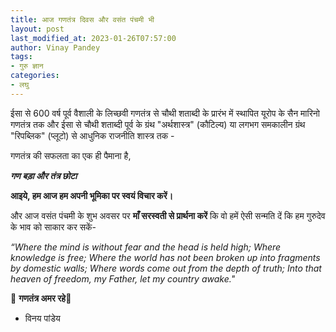 ```yaml
---
title: आज गणतंत्र दिवस और वसंत पंचमी भी
layout: post
last_modified_at: 2023-01-26T07:57:00
author: Vinay Pandey
tags:
- गुरु ज्ञान
categories:
- लघु
---
```

ईसा से 600 वर्ष पूर्व वैशाली के लिच्छवी गणतंत्र से चौथी शताब्दी के प्रारंभ में स्थापित यूरोप के सैन मारिनो गणतंत्र तक
और 
ईसा से चौथी शताब्दी पूर्व के ग्रंथ "अर्थशास्त्र" (कौटिल्य) या लगभग समकालीन ग्रंथ "रिपब्लिक" (प्लूटो) से आधुनिक राजनीति शास्त्र तक -

गणतंत्र की सफलता का एक ही पैमाना है,

***गण बड़ा और तंत्र छोटा***

**आइये, हम आज हम अपनी भूमिका पर स्वयं विचार करें।**

और आज वसंत पंचमी के शुभ अवसर पर **माँ सरस्वती से प्रार्थना करें** कि वो हमें ऐसी सन्मति दें कि हम गुरुदेव के भाव को साकार कर सकें- 

*“Where the mind is without fear and the head is held high;*
*Where knowledge is free;*
*Where the world has not been broken up into fragments by domestic walls;*
*Where words come out from the depth of truth;*
*Into that heaven of freedom, my Father, let my country awake."*

🙏 **गणतंत्र अमर रहे**🙏

- विनय पांडेय


